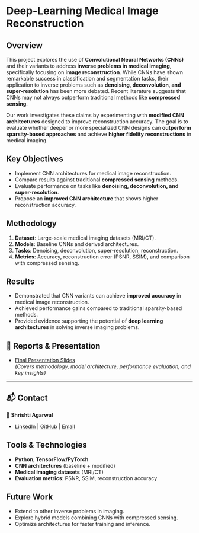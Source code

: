 # Deep-Learning Medical Image Reconstruction


## Overview
This project explores the use of **Convolutional Neural Networks (CNNs)** and their variants to address **inverse problems in medical imaging**, specifically focusing on **image reconstruction**. While CNNs have shown remarkable success in classification and segmentation tasks, their application to inverse problems such as **denoising, deconvolution, and super-resolution** has been more debated. Recent literature suggests that CNNs may not always outperform traditional methods like **compressed sensing**.

Our work investigates these claims by experimenting with **modified CNN architectures** designed to improve reconstruction accuracy. The goal is to evaluate whether deeper or more specialized CNN designs can **outperform sparsity-based approaches** and achieve **higher fidelity reconstructions** in medical imaging.

## Key Objectives
- Implement CNN architectures for medical image reconstruction.  
- Compare results against traditional **compressed sensing** methods.  
- Evaluate performance on tasks like **denoising, deconvolution, and super-resolution**.  
- Propose an **improved CNN architecture** that shows higher reconstruction accuracy.  

## Methodology
1. **Dataset**: Large-scale medical imaging datasets (MRI/CT).  
2. **Models**: Baseline CNNs and derived architectures.  
3. **Tasks**: Denoising, deconvolution, super-resolution, reconstruction.  
4. **Metrics**: Accuracy, reconstruction error (PSNR, SSIM), and comparison with compressed sensing.  

## Results
- Demonstrated that CNN variants can achieve **improved accuracy** in medical image reconstruction.  
- Achieved performance gains compared to traditional sparsity-based methods.  
- Provided evidence supporting the potential of **deep learning architectures** in solving inverse imaging problems.

## 📑 Reports & Presentation
- [Final Presentation Slides](Thesis_Presentation.pdf)  
  *(Covers methodology, model architecture, performance evaluation, and key insights)*

---

## 📬 Contact
👤 **Shrishti Agarwal**  
- [LinkedIn](https://www.linkedin.com/) | [GitHub](https://github.com/) | [Email](mailto:your.email@example.com)


## Tools & Technologies
- **Python, TensorFlow/PyTorch**  
- **CNN architectures** (baseline + modified)  
- **Medical imaging datasets** (MRI/CT)  
- **Evaluation metrics**: PSNR, SSIM, reconstruction accuracy  

## Future Work
- Extend to other inverse problems in imaging.  
- Explore hybrid models combining CNNs with compressed sensing.  
- Optimize architectures for faster training and inference.  

